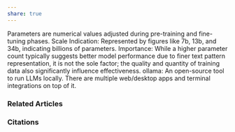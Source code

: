 ```yaml
---
share: true
---
```


Parameters are numerical values adjusted during pre-training and fine-tuning phases.
Scale Indication: Represented by figures like 7b, 13b, and 34b, indicating billions of parameters.
Importance: While a higher parameter count typically suggests better model performance due to finer text pattern representation, it is not the sole factor; the quality and quantity of training data also significantly influence effectiveness.
ollama: An open-source tool to run LLMs locally. There are multiple web/desktop apps and terminal integrations on top of it.

### Related Articles

### Citations
